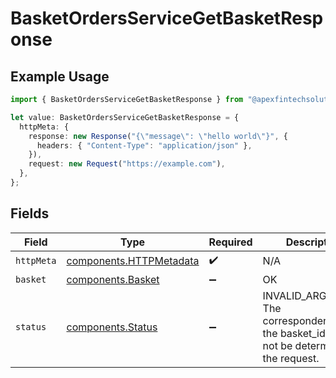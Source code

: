 # BasketOrdersServiceGetBasketResponse

## Example Usage

```typescript
import { BasketOrdersServiceGetBasketResponse } from "@apexfintechsolutions/ascend-sdk/models/operations";

let value: BasketOrdersServiceGetBasketResponse = {
  httpMeta: {
    response: new Response("{\"message\": \"hello world\"}", {
      headers: { "Content-Type": "application/json" },
    }),
    request: new Request("https://example.com"),
  },
};
```

## Fields

| Field                                                                                            | Type                                                                                             | Required                                                                                         | Description                                                                                      |
| ------------------------------------------------------------------------------------------------ | ------------------------------------------------------------------------------------------------ | ------------------------------------------------------------------------------------------------ | ------------------------------------------------------------------------------------------------ |
| `httpMeta`                                                                                       | [components.HTTPMetadata](../../models/components/httpmetadata.md)                               | :heavy_check_mark:                                                                               | N/A                                                                                              |
| `basket`                                                                                         | [components.Basket](../../models/components/basket.md)                                           | :heavy_minus_sign:                                                                               | OK                                                                                               |
| `status`                                                                                         | [components.Status](../../models/components/status.md)                                           | :heavy_minus_sign:                                                                               | INVALID_ARGUMENT: The correspondent_id or the basket_id could not be determined for the request. |